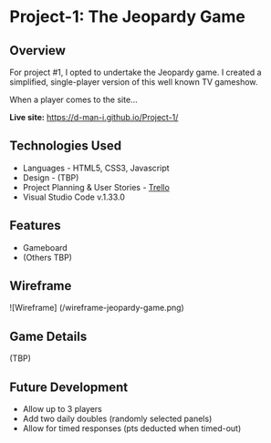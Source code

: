 
# Project-1: The Jeopardy Game
## Overview 

For project #1, I opted to undertake the Jeopardy game.  I created a simplified, single-player version of this well known TV gameshow.

When a player comes to the site...



**Live site:** <https://d-man-i.github.io/Project-1/>

## Technologies Used

* Languages - HTML5, CSS3, Javascript
* Design - (TBP)
* Project Planning & User Stories - [Trello](https://trello.com/invite/b/0tyWvH8L/a26ae8c77899c5466f494032c7c4198b/ga-sei-21-project-1)
* Visual Studio Code v.1.33.0


## Features

* Gameboard
* (Others TBP)


## Wireframe

![Wireframe] (/wireframe-jeopardy-game.png)

## Game Details

(TBP)


## Future Development

* Allow up to 3 players
* Add two daily doubles (randomly selected panels)
* Allow for timed responses (pts deducted when timed-out)
